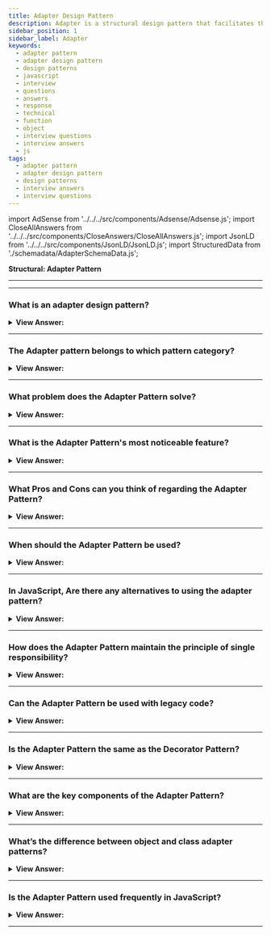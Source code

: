 ```yaml
---
title: Adapter Design Pattern
description: Adapter is a structural design pattern that facilitates the collaboration of objects having conflicting interfaces.
sidebar_position: 1
sidebar_label: Adapter
keywords:
  - adapter pattern
  - adapter design pattern
  - design patterns
  - javascript
  - interview
  - questions
  - answers
  - response
  - technical
  - function
  - object
  - interview questions
  - interview answers
  - js
tags:
  - adapter pattern
  - adapter design pattern
  - design patterns
  - interview answers
  - interview questions
---
```


import AdSense from '../../../src/components/Adsense/Adsense.js';
import CloseAllAnswers from '../../../src/components/CloseAnswers/CloseAllAnswers.js';
import JsonLD from '../../../src/components/JsonLD/JsonLD.js';
import StructuredData from './schemadata/AdapterSchemaData.js';

<JsonLD data={StructuredData} />

<head>
  <title>Adapter Pattern | JavaScript Interview Questions</title>
</head>

**Structural: Adapter Pattern**

---

<AdSense />

---

<CloseAllAnswers />

### What is an adapter design pattern?

<details className='answer'>
  <summary>
    <strong>View Answer:</strong>
  </summary>
  <div>
  <div>
      <strong>Interview Response:</strong> An adapter pattern is a structural design pattern that allows objects with incompatible interfaces to work together by creating a middle-layer adapter that translates requests between them. The wrapper pattern is another name for it.
    </div><br />
    <div>
      <strong>Interview Response:</strong> In JavaScript, the adapter design pattern allows objects or classes with incompatible interfaces to work together. Interfaces from different classes or objects connect through an adapter work together despite their incompatible interfaces. The wrapper pattern is another name for it.<br/>
    </div><br />
  <div><strong className="codeExample">Diagram:</strong><br /><br />

  <div></div>

<img src="/img/javascript-adapter.jpg" /><br /><br />

**The objects participating in this pattern are:**

**Client** -- In example code: _the run() function_

- calls into Adapter to request a service

**Adapter** -- In example code: _ShippingAdapter_

- implements the interface that the client expects or knows

**Adaptee** -- In example code: _AdvancedShipping_

- the object being adapted
- has a different interface from what the client expects or knows

</div><br />
  <div><strong className="codeExample">Code Example #1:</strong><br /><br />

  <div></div>

```js
class SimpleEarphones {
  constructor() {
    this.attach = function () {
      console.log('Use Earphones with Type C phone');
    };
  }
}

// Adapter
class EarPhoneAdapter extends SimpleEarphones {
  constructor(typeCphone) {
    super();
    this.attach = function () {
      typeCphone.attach();
    };
  }
}

class TypeCPhone {
  constructor() {
    this.attach = function () {
      console.log('Earphones attached to Type C phone');
    };
  }
}

let typeCphone = new TypeCPhone();
let adapter = new EarPhoneAdapter(typeCphone);
adapter.attach();

/*

Output:

Earphones attached to Type C phone

*/
```

  </div>

  <br />
  <div><strong className="codeExample">Code Example #2:</strong> ES5 Classical Implementation<br /><br />

<img src="/img/javascript-adapter.jpg" /><br /><br />

  <div></div>

```js
// old interface

function Shipping() {
  this.request = function (zipStart, zipEnd, weight) {
    // ...
    return '$49.75';
  };
}

// new interface

function AdvancedShipping() {
  this.login = function (credentials) {
    /* ... */
  };
  this.setStart = function (start) {
    /* ... */
  };
  this.setDestination = function (destination) {
    /* ... */
  };
  this.calculate = function (weight) {
    return '$39.50';
  };
}

// adapter interface

function ShippingAdapter(credentials) {
  var shipping = new AdvancedShipping();

  shipping.login(credentials);

  return {
    request: function (zipStart, zipEnd, weight) {
      shipping.setStart(zipStart);
      shipping.setDestination(zipEnd);
      return shipping.calculate(weight);
    },
  };
}

function run() {
  var shipping = new Shipping();
  var credentials = { token: '30a8-6ee1' };
  var adapter = new ShippingAdapter(credentials);

  // original shipping object and interface

  var cost = shipping.request('78701', '10010', '2 lbs');
  console.log('Old cost: ' + cost);

  // new shipping object with adapted interface

  cost = adapter.request('78701', '10010', '2 lbs');

  console.log('New cost: ' + cost);
}

run();

/*
OUTPUT:

Old cost: $49.75
New cost: $39.50

*/
```

  </div>
  </div>
</details>

---

### The Adapter pattern belongs to which pattern category?

<details>
  <summary>
    <strong>View Answer:</strong>
  </summary>
  <div>
    <div>
      <strong>Interview Response:</strong> The Adapter pattern belongs to the Structural Design Patterns category, which deals with object composition and relationships between objects to form larger structures.
    </div>
  </div>
</details>

---

### What problem does the Adapter Pattern solve?

<details>
  <summary><strong>View Answer:</strong></summary>
  <div>
  <div><strong>Interview Response:</strong> It solves the issue of working with classes or components having incompatible interfaces by encapsulating differences and providing a unified, compatible interface.
  </div>
  </div>
</details>

---

### What is the Adapter Pattern's most noticeable feature?

<details>
  <summary>
    <strong>View Answer:</strong>
  </summary>
  <div>
    <div>
      <strong>Interview Response:</strong> The most noticeable feature of the Adapter pattern in JavaScript is its ability to allow objects with incompatible interfaces to work together seamlessly by creating a middle layer adapter.
    </div>
  </div>
</details>

---

### What Pros and Cons can you think of regarding the Adapter Pattern?

<details>
  <summary>
    <strong>View Answer:</strong>
  </summary>
  <div>
  <div>
      <strong>Interview Response:</strong> Pros: Enables objects with incompatible interfaces to work together, promotes reusability, improves maintainability. Cons: Increases complexity, can lead to performance issues, adds an extra layer of abstraction.
    </div>
    <br />
    <div>
      <strong>Technical Response:</strong> Benefits vs. Drawbacks
    </div>
    <br />
    <div></div>

**Benefits**

- Based on SOLID principles.
- We can add new adapters without breaking existing code.
- The code is both reusable and adaptable.
- Clean code — because the client/context does not use a different interface in each concrete class and can switch between additional adapters using polymorphism.
- Single Responsibility Principle - The principle of single responsibility. You can separate the interface or data conversion code from the main business logic of the program.
- Open/Closed Principle. If they interact with the adapters via the client interface, you can start introducing new kinds of adapters into the application without having to break the existing client code.

**Drawbacks**

- The overall complexity of the code rises as a result of the addition of new interfaces and classes. Changing the service class to match the rest of your code is sometimes easier.

<br />
  </div>
</details>

---

### When should the Adapter Pattern be used?

<details>
  <summary>
    <strong>View Answer:</strong>
  </summary>
  <div>
  <div>
      <strong>Interview Response:</strong> The Adapter pattern in JavaScript should be used when integrating existing code with new code, connecting incompatible interfaces, or promoting code reuse.
    </div>
    <br />
    <div>
      <strong>Technical Response:</strong> Use Case
    </div>
    <br />
    <div></div>

- There is a class whose interfaces do not match the one you need.
- There are several subclasses, but it’s impractical to adapt their interface by sub-classing every one.

<br />
  </div>
</details>

---

### In JavaScript, Are there any alternatives to using the adapter pattern?

<details>
  <summary>
    <strong>View Answer:</strong>
  </summary>
  <div>
    <div>
      <strong>Interview Response:</strong> Yes, some alternatives to the Adapter pattern in JavaScript include refactoring the code to use a common interface, using the Facade pattern, or using the Decorator pattern.
    </div>
  </div>
</details>

---

### How does the Adapter Pattern maintain the principle of single responsibility?

<details>
  <summary><strong>View Answer:</strong></summary>
  <div>
  <div><strong>Interview Response:</strong> The Adapter Pattern supports the single responsibility principle by allowing classes to focus on their core functions, while it handles compatibility between different interfaces or systems.
  </div>
  </div>
</details>

---

### Can the Adapter Pattern be used with legacy code?

<details>
  <summary><strong>View Answer:</strong></summary>
  <div>
  <div><strong>Interview Response:</strong> Yes, it's often used to make legacy code work with newer systems without modifying existing interfaces or code.
  </div>
  </div>
</details>

---

### Is the Adapter Pattern the same as the Decorator Pattern?

<details>
  <summary><strong>View Answer:</strong></summary>
  <div>
  <div><strong>Interview Response:</strong> No, while both involve wrapping, Adapter changes the interface for compatibility, Decorator adds behavior without altering the interface.
  </div>
  </div>
</details>

---

### What are the key components of the Adapter Pattern?

<details>
  <summary><strong>View Answer:</strong></summary>
  <div>
  <div><strong>Interview Response:</strong> Key components are the Target interface, the Adaptee (existing incompatible interface), and the Adapter (wraps Adaptee to match Target).
  </div><br />
  <div><strong className="codeExample">Code Example:</strong><br /><br />

  <div></div>

```javascript
// Target Interface
class Target {
  request() {
    throw new Error('request() method must be implemented.');
  }
}

// Adaptee
class Adaptee {
  specificRequest() {
    console.log('Adaptee specific request');
  }
}

// Adapter
class Adapter extends Target {
  constructor(adaptee) {
    super();
    this.adaptee = adaptee;
  }

  request() {
    this.adaptee.specificRequest();
  }
}

// Client
function clientCode(target) {
  target.request();
}

// Usage
const adaptee = new Adaptee();
const adapter = new Adapter(adaptee);

clientCode(adapter);
```

In this example, we have a `Target` class representing the target interface. The `Adaptee` class represents the existing object with an incompatible interface. The `Adapter` class extends the `Target` class and internally uses the `Adaptee` object to bridge the gap between the target interface and the adaptee.

When the `clientCode` function is called with the `adapter` object, it calls the `request` method on the `adapter`. Internally, the `adapter` delegates the request to the `Adaptee` object by calling its `specificRequest` method. This allows the client to use the `Adapter` object as if it were a `Target` object, even though the underlying implementation comes from the `Adaptee`.

---

:::note
Note that this is a simplified example to demonstrate the concept of the Adapter Pattern in JavaScript. In a real-world scenario, the Adapter may need to perform additional logic or transformation to adapt the interface of the adaptee to the target interface.
:::

  </div>
  </div>
</details>

---

### What’s the difference between object and class adapter patterns?

<details>
  <summary><strong>View Answer:</strong></summary>
  <div>
  <div><strong>Interview Response:</strong> In JavaScript, both the Object Adapter Pattern and the Class Adapter Pattern are used to implement the Adapter Pattern. The main difference between the two lies in how they achieve the adaptation between the target interface and the adaptee.
  </div><br />
  <div><strong className="codeExample">Code Example:</strong><br /><br />

  <div></div>

**1. Object Adapter Pattern:**

- In this pattern, the adapter object contains an instance of the adaptee object and implements the target interface. It uses composition to "adapt" the adaptee's interface to the target interface.
- The adapter object wraps the adaptee object and translates the calls from the target interface to the adaptee's interface.

Here's an example:

```javascript
// Target Interface
class Target {
  request() {
    throw new Error('request() method must be implemented.');
  }
}

// Adaptee
class Adaptee {
  specificRequest() {
    console.log('Adaptee specific request');
  }
}

// Object Adapter
class ObjectAdapter extends Target {
  constructor(adaptee) {
    super();
    this.adaptee = adaptee;
  }

  request() {
    this.adaptee.specificRequest();
  }
}

// Client
function clientCode(target) {
  target.request();
}

// Usage
const adaptee = new Adaptee();
const adapter = new ObjectAdapter(adaptee);

clientCode(adapter);
```

In this example, the `ObjectAdapter` class adapts the `Adaptee` object by containing an instance of it (`this.adaptee`). It implements the `Target` interface and internally delegates the request to the `Adaptee` object.

**2. Class Adapter Pattern:**

- In this pattern, the adapter class extends both the target class and the adaptee class. It uses multiple inheritance to "adapt" the adaptee's interface to the target interface.
- The adapter class directly inherits the functionality and properties from the adaptee class, while also implementing the target interface.

Here's an example:

```javascript
// Target Interface
class Target {
  request() {
    throw new Error('request() method must be implemented.');
  }
}

// Adaptee
class Adaptee {
  specificRequest() {
    console.log('Adaptee specific request');
  }
}

// Class Adapter
class ClassAdapter extends Adaptee {
  request() {
    this.specificRequest();
  }
}

// Client
function clientCode(target) {
  target.request();
}

// Usage
const adapter = new ClassAdapter();

clientCode(adapter);
```

In this example, the `ClassAdapter` class extends both the `Adaptee` class and implements the `Target` interface. It directly inherits the `specificRequest` method from the `Adaptee` class and also implements the `request` method defined by the `Target` interface.

Both the Object Adapter Pattern and the Class Adapter Pattern achieve the same goal of adapting the interface of the adaptee to the target interface. The choice between the two depends on the specific requirements and constraints of your project.

  </div>
  </div>
</details>

---

### Is the Adapter Pattern used frequently in JavaScript?

<details>
  <summary><strong>View Answer:</strong></summary>
  <div>
  <div><strong>Interview Response:</strong> Yes, JavaScript frequently uses the pattern due to its dynamic nature, often when integrating with third-party libraries or APIs.
  </div>
  </div>
</details>

---
